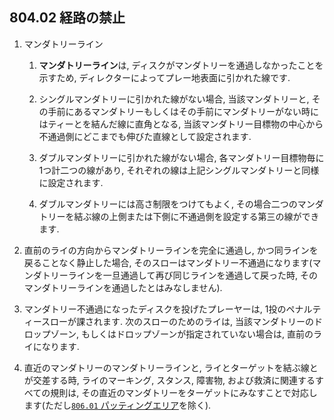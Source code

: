 ## 804.02 経路の禁止

1. マンダトリーライン

    1. **マンダトリーライン**は,
    ディスクがマンダトリーを通過しなかったことを示すため,
    ディレクターによってプレー地表面に引かれた線です.

    1. シングルマンダトリーに引かれた線がない場合,
    当該マンダトリーと,
    その手前にあるマンダトリーもしくはその手前にマンダトリーがない時にはティーとを結んだ線に直角となる,
    当該マンダトリー目標物の中心から不通過側にどこまでも伸びた直線として設定されます.

    1. ダブルマンダトリーに引かれた線がない場合,
    各マンダトリー目標物毎に1つ計二つの線があり,
    それぞれの線は上記シングルマンダトリーと同様に設定されます.

    1. ダブルマンダトリーには高さ制限をつけてもよく,
    その場合二つのマンダトリーを結ぶ線の上側または下側に不通過側を設定する第三の線ができます.

1. 直前のライの方向からマンダトリーラインを完全に通過し,
かつ同ラインを戻ることなく静止した場合,
そのスローはマンダトリー不通過になります(マンダトリーラインを一旦通過して再び同じラインを通過して戻った時,
そのマンダトリーラインを通過したとはみなしません).

1. マンダトリー不通過になったディスクを投げたプレーヤーは,
1投のペナルティースローが課されます.
次のスローのためのライは,
当該マンダトリーのドロップゾーン,
もしくはドロップゾーンが指定されていない場合は,
直前のライになります.

1. 直近のマンダトリーのマンダトリーラインと,
ライとターゲットを結ぶ線とが交差する時,
ライのマーキング,
スタンス,
障害物,
および救済に関連するすべての規則は,
その直近のマンダトリーをターゲットにみなすことで対応します(ただし[`806.01` パッティングエリア](80601)を除く).
